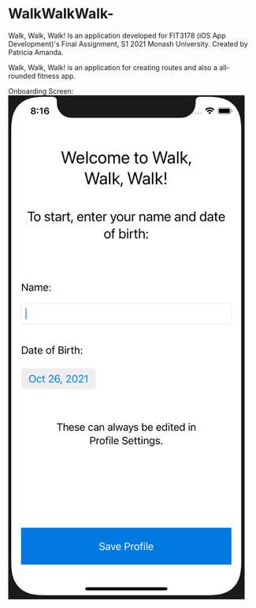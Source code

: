 # WalkWalkWalk-
Walk, Walk, Walk! Is an application developed for FIT3178 (iOS App Development)'s Final Assignment, S1 2021 Monash University. Created by Patricia Amanda.

Walk, Walk, Walk! is an application for creating routes and also a all-rounded fitness app.

Onboarding Screen:
![Onboarding Screen](https://github.com/patriciaamanda34/WalkWalkWalk-/blob/main/Screen%20Shot%202021-10-26%20at%208.16.10%20PM.png)

